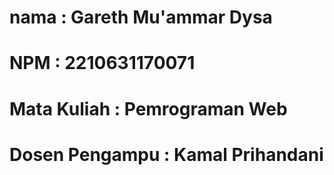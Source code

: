 # nama : Gareth Mu'ammar Dysa
# NPM : 2210631170071
# Mata Kuliah : Pemrograman Web
# Dosen Pengampu : Kamal Prihandani
